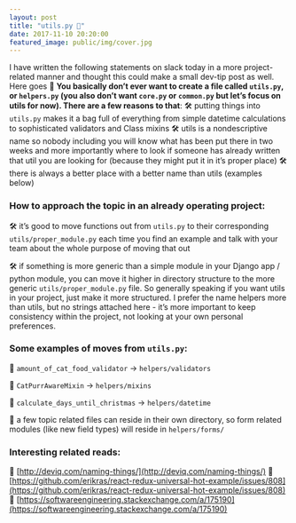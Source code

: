 ```yaml
---
layout: post
title: "utils.py 🙈"
date: 2017-11-10 20:20:00
featured_image: public/img/cover.jpg
---
```

I have written the following statements on slack today in a more project-related manner and thought this could make a small dev-tip post as well. Here goes 💪 **You basically don’t ever want to create a file called `utils.py`, or `helpers.py` (you also don’t want `core.py` or `common.py` but let’s focus on utils for now). There are a few reasons to that**: 🛠 putting things into `utils.py` makes it a bag full of everything from simple datetime calculations to sophisticated validators and Class mixins 🛠 utils is a nondescriptive name so nobody including you will know what has been put there in two weeks and more importantly where to look if someone has already written that util you are looking for (because they might put it in it’s proper place) 🛠 there is always a better place with a better name than utils (examples below)

### How to approach the topic in an already operating project:

🛠 it’s good to move functions out from `utils.py` to their corresponding `utils/proper_module.py` each time you find an example and talk with your team about the whole purpose of moving that out

🛠 if something is more generic than a simple module in your Django app / python module, you can move it higher in directory structure to the more generic `utils/proper_module.py` file. So generally speaking if you want utils in your project, just make it more structured. I prefer the name helpers more than utils, but no strings attached here - it’s more important to keep consistency within the project, not looking at your own personal preferences.

### Some examples of moves from `utils.py`:

🌟 `amount_of_cat_food_validator` → `helpers/validators`

🌟 `CatPurrAwareMixin` → `helpers/mixins`

🌟 `calculate_days_until_christmas` → `helpers/datetime`

🌟 a few topic related files can reside in their own directory, so form related modules (like new field types) will reside in `helpers/forms/`

### Interesting related reads:

📖 [http://deviq.com/naming-things/](http://deviq.com/naming-things/) 📖 [https://github.com/erikras/react-redux-universal-hot-example/issues/808](https://github.com/erikras/react-redux-universal-hot-example/issues/808) 📖 [https://softwareengineering.stackexchange.com/a/175190](https://softwareengineering.stackexchange.com/a/175190)